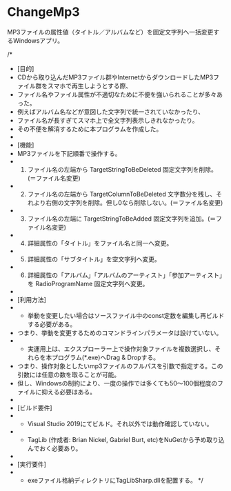 # ChangeMp3
MP3ファイルの属性値（タイトル／アルバムなど）を固定文字列へ一括変更するWindowsアプリ。

/*
 * [目的]
 * CDから取り込んだMP3ファイル群やInternetからダウンロードしたMP3ファイル群をスマホで再生しようとする際、
 * ファイル名やファイル属性が不適切なために不便を強いられることが多々あった。
 * 例えばアルバム名などが意図した文字列で統一されていなかったり、
 * ファイル名が長すぎてスマホ上で全文字列表示しきれなかったり。
 * その不便を解消するために本プログラムを作成した。
 * 
 * [機能]
 * MP3ファイルを下記順番で操作する。
 * 1. ファイル名の左端から TargetStringToBeDeleted 固定文字列を削除。(＝ファイル名変更)
 * 2. ファイル名の左端から TargetColumnToBeDeleted 文字数分を残し、それより右側の文字列を削除。但し0なら削除しない。(＝ファイル名変更)
 * 3. ファイル名の左端に TargetStringToBeAdded 固定文字列を追加。(＝ファイル名変更)
 * 4. 詳細属性の「タイトル」をファイル名と同一へ変更。
 * 5. 詳細属性の「サブタイトル」を空文字列へ変更。
 * 6. 詳細属性の「アルバム」「アルバムのアーティスト」「参加アーティスト」を RadioProgramName 固定文字列へ変更。
 *
 * [利用方法]
 * - 挙動を変更したい場合はソースファイル中のconst定数を編集し再ビルドする必要がある。
 *   つまり、挙動を変更するためのコマンドラインパラメータは設けていない。
 * - 実運用上は、エクスプローラー上で操作対象ファイルを複数選択し、それらを本プログラム(*.exe)へDrag & Dropする。
 *   つまり、操作対象としたいmp3ファイルのフルパスを引数で指定する。この引数には任意の数を取ることが可能。
 *   但し、Windowsの制約により、一度の操作では多くても50～100個程度のファイルに抑える必要はある。
 *
 * [ビルド要件]
 * - Visual Studio 2019にてビルド。それ以外では動作確認していない。
 * - TagLib (作成者: Brian Nickel, Gabriel Burt, etc)をNuGetから予め取り込んでおく必要あり。
 * 
 * [実行要件]
 * - exeファイル格納ディレクトリにTagLibSharp.dllを配置する。
 */
